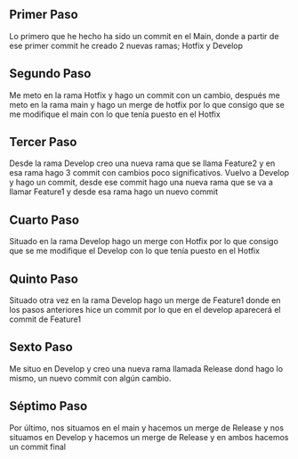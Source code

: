 ## Primer Paso
Lo primero que he hecho ha sido un commit en el Main,  donde a partir de ese primer commit he creado 2 nuevas ramas; Hotfix y Develop

## Segundo Paso
Me meto en la rama Hotfix y hago un commit con un cambio, después me meto en la rama main y hago un merge de hotfix por lo que consigo que se me modifique el main con lo que tenía puesto en el Hotfix

## Tercer Paso
Desde la rama Develop creo una nueva rama que se llama Feature2 y en esa rama hago 3 commit con cambios poco significativos.
Vuelvo a Develop y hago un commit, desde ese commit hago una nueva rama que se va a llamar Feature1 y desde esa rama hago un nuevo commit

## Cuarto Paso
Situado en la rama Develop hago un merge con Hotfix por lo que consigo que se me modifique el Develop con lo que tenía puesto en el Hotfix

## Quinto Paso
Situado otra vez en la rama Develop hago un merge de Feature1 donde en los pasos anteriores hice un commit por lo que en el develop aparecerá el commit de Feature1

## Sexto Paso
Me situo en Develop y creo una nueva rama llamada Release dond hago lo mismo, un nuevo commit con algún cambio.

## Séptimo Paso
Por último, nos situamos en el main y hacemos un merge de Release y nos situamos en Develop y hacemos un merge de Release y en ambos hacemos un commit final
